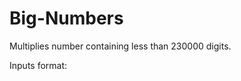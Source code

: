 # Big-Numbers

Multiplies number containing less than 230000 digits.

Inputs format:

   <first number>
  
   <second number>
